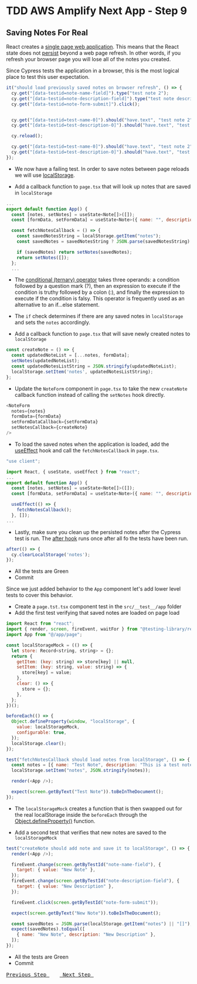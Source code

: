 # TDD AWS Amplify Next App - Step 9

## Saving Notes For Real

React creates a [single page web application](https://en.wikipedia.org/wiki/Single-page_application). This means that the React state does not [persist](<https://en.wikipedia.org/wiki/Persistence_(computer_science)>) beyond a web page refresh. In other words, if you refresh your browser page you will lose all of the notes you created.

Since Cypress tests the application in a browser, this is the most logical place to test this user expectation.

```js
it("should load previously saved notes on browser refresh", () => {
  cy.get("[data-testid=note-name-field]").type("test note 2");
  cy.get("[data-testid=note-description-field]").type("test note description 2");
  cy.get("[data-testid=note-form-submit]").click();


  cy.get("[data-testid=test-name-0]").should("have.text", "test note 2");
  cy.get("[data-testid=test-description-0]").should("have.text", "test note description 2");

  cy.reload();

  cy.get("[data-testid=test-name-0]").should("have.text", "test note 2");
  cy.get("[data-testid=test-description-0]").should("have.text", "test note description 2");
});
```

- We now have a failing test. In order to save notes between page reloads we will use [localStorage](https://developer.mozilla.org/en-US/docs/Web/API/Window/localStorage).

- Add a callback function to `page.tsx` that will look up notes that are saved in `localStorage`

```js
...
export default function App() {
  const [notes, setNotes] = useState<Note[]>([]);
  const [formData, setFormData] = useState<Note>({ name: "", description: "" });

  const fetchNotesCallback = () => {
    const savedNotesString = localStorage.getItem("notes");
    const savedNotes = savedNotesString ? JSON.parse(savedNotesString) : null;

    if (savedNotes) return setNotes(savedNotes);
    return setNotes([]);
  };
  ...
```

- The [conditional (ternary) operator](https://developer.mozilla.org/en-US/docs/Web/JavaScript/Reference/Operators/Conditional_operator) takes three operands: a condition followed by a question mark (?), then an expression to execute if the condition is truthy followed by a colon (:), and finally the expression to execute if the condition is falsy. This operator is frequently used as an alternative to an if...else statement.
- The `if` check determines if there are any saved notes in `localStorage` and sets the `notes` accordingly.

- Add a callback function to `page.tsx` that will save newly created notes to `localStorage`

```js
const createNote = () => {
  const updatedNoteList = [...notes, formData];
  setNotes(updatedNoteList);
  const updatedNotesListString = JSON.stringify(updatedNoteList);
  localStorage.setItem('notes', updatedNotesListString);
};
```

- Update the `NoteForm` component in `page.tsx` to take the new `createNote` callback function instead of calling the `setNotes` hook directly.

```js
<NoteForm
  notes={notes}
  formData={formData}
  setFormDataCallback={setFormData}
  setNotesCallback={createNote}
/>
```

- To load the saved notes when the application is loaded, add the [useEffect](https://reactjs.org/docs/hooks-effect.html#example-using-hooks) hook and call the `fetchNotesCallback` in `page.tsx`.

```js
"use client";

import React, { useState, useEffect } from "react";
...
export default function App() {
  const [notes, setNotes] = useState<Note[]>([]);
  const [formData, setFormData] = useState<Note>({ name: "", description: "" });

  useEffect(() => {
    fetchNotesCallback();
  }, []);
...
```

- Lastly, make sure you clean up the persisted notes after the Cypress test is run.  The [after hook](https://docs.cypress.io/guides/core-concepts/writing-and-organizing-tests#Hooks) runs once after all fo the tests have been run.

```js
after(() => {
  cy.clearLocalStorage('notes');
});
```

- All the tests are Green
- Commit

Since we just added behavior to the `App` component let's add lower level tests to cover this behavior.

- Create a `page.tst.tsx` component test in the `src/__test__/app` folder
- Add the first test verifying that saved notes are loaded on page load

```js
import React from "react";
import { render, screen, fireEvent, waitFor } from "@testing-library/react";
import App from "@/app/page";

const localStorageMock = (() => {
  let store: Record<string, string> = {};
  return {
    getItem: (key: string) => store[key] || null,
    setItem: (key: string, value: string) => {
      store[key] = value;
    },
    clear: () => {
      store = {};
    },
  };
})();

beforeEach(() => {
  Object.defineProperty(window, "localStorage", {
    value: localStorageMock,
    configurable: true,
  });
  localStorage.clear();
});

test("fetchNotesCallback should load notes from localStorage", () => {
  const notes = [{ name: "Test Note", description: "This is a test note." }];
  localStorage.setItem("notes", JSON.stringify(notes));

  render(<App />);

  expect(screen.getByText("Test Note")).toBeInTheDocument();
});
```
- The `localStorageMock` creates a function that is then swapped out for the real localStorage inside the `beforeEach` through the [Object.defineProperty()](https://developer.mozilla.org/en-US/docs/Web/JavaScript/Reference/Global_Objects/Object/defineProperty) function.

- Add a second test that verifies that new notes are saved to the `localStorageMock`

```js
test("createNote should add note and save it to localStorage", () => {
  render(<App />);

  fireEvent.change(screen.getByTestId("note-name-field"), {
    target: { value: "New Note" },
  });
  fireEvent.change(screen.getByTestId("note-description-field"), {
    target: { value: "New Description" },
  });

  fireEvent.click(screen.getByTestId("note-form-submit"));

  expect(screen.getByText("New Note")).toBeInTheDocument();

  const savedNotes = JSON.parse(localStorage.getItem("notes") || "[]");
  expect(savedNotes).toEqual([
    { name: "New Note", description: "New Description" },
  ]);
});
```

- All the tests are Green
- Commit

[<kbd> Previous Step </kbd>](https://github.com/pairing4good/tdd-next-amplify-gen2-tutorial/tree/008-step)&ensp;&ensp;&ensp;&ensp;[<kbd> Next Step </kbd>](https://github.com/pairing4good/tdd-next-amplify-gen2-tutorial/tree/010-step)
